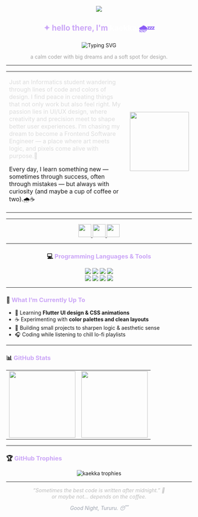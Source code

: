 <p align="center">
  <img src="https://i.gifer.com/xK.gif" />
</p>

<h2 align="center">
  <span style="color:#cba6f7;">✦ hello there, I'm</span> 
  <span style="color:#ffffff;"><b>kaekka</b></span> 
  <span style="color:#8b5cf6;">🌧️💤</span>
</h2>

<!-- ✨ Typing intro -->
<p align="center">
  <img src="https://readme-typing-svg.demolab.com?font=Fira+Code&duration=3000&pause=1000&color=CBA6F7&center=true&vCenter=true&width=435&lines=Frontend+Enthusiast;UI%2FUX+Dreamer;Flutter+and+CSS+Learner;Calm+Coder+with+Big+Dreams" alt="Typing SVG" />
</p>

<p align="center" style="color:#a3a3a3;">a calm coder with big dreams and a soft spot for design.</p>

---

<table>
  <tr>
    <td align="left">
      <p style="color:#dcdcdc;">
      Just an Informatics student wandering through lines of code and colors of design.
I find peace in creating things that not only work but also feel right.
My passion lies in UI/UX design, where creativity and precision meet to shape better user experiences.
I’m chasing my dream to become a Frontend Software Engineer — a place where art meets logic, and pixels come alive with purpose.💫

Every day, I learn something new — sometimes through success, often through mistakes — but always with curiosity (and maybe a cup of coffee or two).🌧️☕
      </p>
    </td>
    <td align="center">
      <img src="https://media1.giphy.com/media/v1.Y2lkPTc5MGI3NjExOW4xczU4ZjR1dGhlcXJia3BiY2FjdWRlbXhrMHNpbjlzdG5ybG1zeiZlcD12MV9pbnRlcm5hbF9naWZfYnlfaWQmY3Q9Zw/VJTAhOzkmy7620OMK8/giphy.gif" width="160"/>
    </td>
  </tr>
</table>

---

<div align="center">
  <a href="https://www.youtube.com/@ekaverarina9999" target="_blank">
    <img src="https://img.shields.io/badge/Youtube-000000?style=for-the-badge&logo=youtube&logoColor=white&labelColor=6D28D9" height="35"/>
  </a>
  <a href="https://www.instagram.com/e.verra_/" target="_blank">
    <img src="https://img.shields.io/badge/Instagram-000000?style=for-the-badge&logo=instagram&logoColor=white&labelColor=7E22CE" height="35"/>
  </a>
  <a href="mailto:e.verrarin@gmail.com">
    <img src="https://img.shields.io/badge/Gmail-000000?style=for-the-badge&logo=gmail&logoColor=white&labelColor=8B5CF6" height="35"/>
  </a>
</div>

---

<h3 align="center">
  💻 <span style="color:#cba6f7;">Programming Languages & Tools</span>
</h3>

<p align="center">
  <!-- Languages -->
  <img src="https://img.shields.io/badge/HTML5-E34F26?style=for-the-badge&logo=html5&logoColor=white"/>
  <img src="https://img.shields.io/badge/CSS3-1572B6?style=for-the-badge&logo=css3&logoColor=white"/>
  <img src="https://img.shields.io/badge/JavaScript-F7DF1E?style=for-the-badge&logo=javascript&logoColor=black"/> 
  <img src="https://img.shields.io/badge/Java-007396?style=for-the-badge&logo=openjdk&logoColor=white"/>
  <br>

  <!-- Tools & Frameworks -->
  <img src="https://img.shields.io/badge/Figma-F24E1E?style=for-the-badge&logo=figma&logoColor=white"/>
  <img src="https://img.shields.io/badge/Canva-00C4CC?style=for-the-badge&logo=canva&logoColor=white"/>
  <img src="https://img.shields.io/badge/Python-3776AB?style=for-the-badge&logo=python&logoColor=white"/>
  <img src="https://img.shields.io/badge/Flutter-02569B?style=for-the-badge&logo=flutter&logoColor=white"/>
</p>

---

### 🧩 <span style="color:#cba6f7;">What I’m Currently Up To</span>
- 🌸 Learning **Flutter UI design & CSS animations**
- ☕ Experimenting with **color palettes and clean layouts**
- 💭 Building small projects to sharpen logic & aesthetic sense
- 🎧 Coding while listening to chill lo-fi playlists

---

### 📊 <span style="color:#cba6f7;">GitHub Stats</span>

<table align="center">
  <tr>
    <td align="center">
      <img src="https://github-readme-stats.vercel.app/api?username=kaekka&show_icons=true&theme=tokyonight&bg_color=000000&title_color=cba6f7&icon_color=8B5CF6&text_color=ffffff" height="180"/>
    </td>
    <td align="center">
      <img src="https://streak-stats.demolab.com?user=kaekka&theme=tokyonight-duo&background=000000&ring=cba6f7&fire=8B5CF6&currStreakLabel=ffffff" height="180"/>
    </td>
  </tr>
</table>


---

### 🏆 <span style="color:#cba6f7;">GitHub Trophies</span>
<p align="center">
  <img src="https://github-profile-trophy.vercel.app/?username=kaekka&theme=tokyonight&no-frame=true&no-bg=true&column=6&margin-w=15&margin-h=15" alt="kaekka trophies"/>
</p>

---

<p align="center" style="color:#bdbdbd; font-style:italic;">
“Sometimes the best code is written after midnight.” 🌙 <br>
or maybe not… depends on the coffee.
</p>

<p align="center" style="color:#9ca3af; font-style:italic;">
Good Night, Tururu. 😴
</p>
